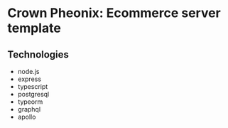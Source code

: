 # Crown Pheonix: Ecommerce server template

## Technologies

-   node.js
-   express
-   typescript
-   postgresql
-   typeorm
-   graphql
-   apollo

